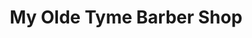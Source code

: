 ---
title: "My Olde Tyme Barber Shop"
url: /mentor-on-the-lake/my-olde-tyme-barber-shop/
shop: Friseur
---